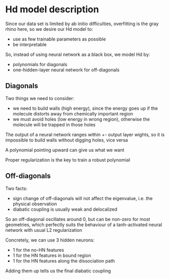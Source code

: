 # Hd model description
Since our data set is limited by ab initio difficulties, overfitting is the gray rhino here, so we desire our Hd model to:
* use as few trainable parameters as possible
* be interpretable

So, instead of using neural network as a black box, we model Hd by:
* polynomials for diagonals
* one-hidden-layer neural network for off-diagonals

## Diagonals
Two things we need to consider:
* we need to build walls (high energy), since the energy goes up if the molecule distorts away from chemically important region
* we must avoid holes (low energy in wrong region), otherwise the molecule will be trapped in those holes

The output of a neural network ranges within +- output layer wights, so it is impossible to build walls without digging holes, vice versa

A polynomial pointing upward can give us what we want

Proper regularization is the key to train a robust polynomial

## Off-diagonals
Two facts:
* sign change of off-diagonals will not affect the eigenvalue, i.e. the physical observation
* diabatic coupling is usually weak and delocalized

So an off-diagonal oscillates around 0, but can be non-zero for most geometries, which perfectly suits the behaviour of a tanh-activated neural network with usual L2 regularization

Concretely, we can use 3 hidden neurons:
* 1 for the no-HN features
* 1 for the HN features in bound region
* 1 for the HN features along the dissociation path

Adding them up tells us the final diabatic coupling
